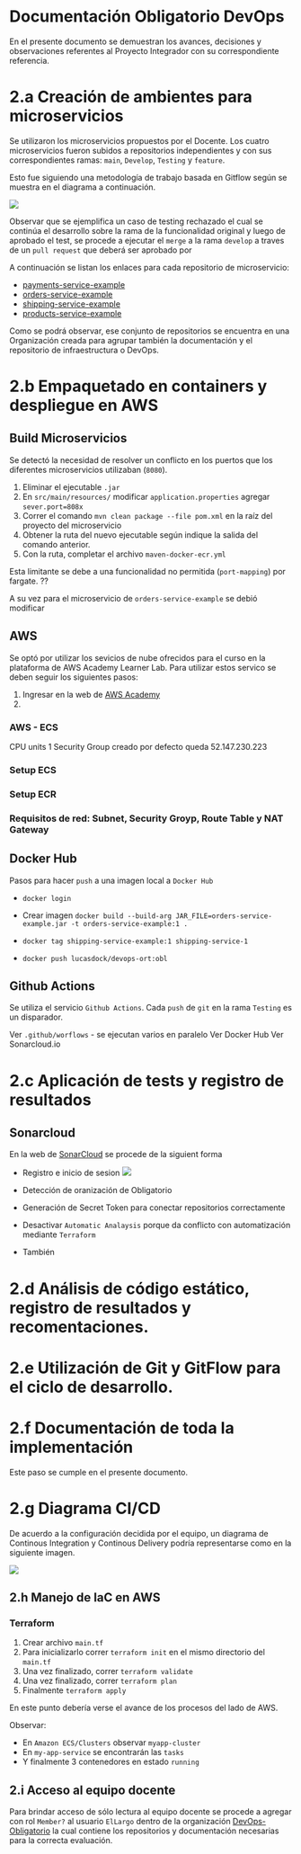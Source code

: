 # Documentación Obligatorio DevOps

En el presente documento se demuestran los avances, decisiones y observaciones referentes al Proyecto Integrador con su correspondiente referencia.

<div style="page-break-after: always;"></div>

# 2.a Creación de ambientes para microservicios

Se utilizaron los microservicios propuestos por el Docente. Los cuatro microservicios fueron subidos a repositorios independientes y con sus correspondientes ramas: `main`, `Develop`, `Testing` y `feature`.

Esto fue siguiendo una metodología de trabajo basada en Gitflow según se muestra en el diagrama a continuación.

![](images/diagrams/gitflow-error.png)

Observar que se ejemplifica un caso de testing rechazado el cual se continúa el desarrollo sobre la rama de la funcionalidad original y luego de aprobado el test, se procede a ejecutar el `merge` a la rama `develop` a traves de un `pull request` que deberá ser aprobado por 

A continuación se listan los enlaces para cada repositorio de microservicio:

- [payments-service-example][2] 
- [orders-service-example][3]
- [shipping-service-example][4]
- [products-service-example][5]

Como se podrá observar, ese conjunto de repositorios se encuentra en una Organización creada para agrupar también la documentación y el repositorio de infraestructura o DevOps.

<div style="page-break-after: always;"></div>

# 2.b Empaquetado en containers y despliegue en AWS

## Build Microservicios
Se detectó la necesidad de resolver un conflicto en los puertos que los diferentes microservicios utilizaban (`8080`). 

1. Eliminar el ejecutable  `.jar`
2. En `src/main/resources/` modificar `application.properties` agregar `sever.port=808x`
3. Correr el comando `mvn clean package --file pom.xml` en la raíz del proyecto del microservicio
4. Obtener la ruta del nuevo ejecutable según indique la salida del comando anterior.
5. Con la ruta, completar el archivo `maven-docker-ecr.yml`

Esta limitante se debe a una funcionalidad no permitida (`port-mapping`) por fargate. ??

A su vez para el microservicio de `orders-service-example` se debió modificar 


## AWS

Se optó por utilizar los sevicios de nube ofrecidos para el curso en la plataforma de AWS Academy Learner Lab. Para utilizar estos servico se deben seguir los siguientes pasos:

1. Ingresar en la web de [AWS Academy][6]
2. 

### AWS - ECS
CPU units 1
Security Group creado por defecto queda
52.147.230.223

### Setup ECS

### Setup ECR

### Requisitos de red: Subnet, Security Groyp, Route Table y NAT Gateway

## Docker Hub

Pasos para hacer `push` a una imagen local a `Docker Hub`
- `docker login`
- Crear imagen `docker build --build-arg JAR_FILE=orders-service-example.jar -t orders-service-example:1 .`

- `docker tag shipping-service-example:1 shipping-service-1`
- `docker push lucasdock/devops-ort:obl`


## Github Actions

Se utiliza el servicio `Github Actions`. Cada `push` de `git` en la rama `Testing` es un disparador.

Ver `.github/worflows` - se ejecutan varios en paralelo
Ver Docker Hub
Ver Sonarcloud.io


<div style="page-break-after: always;"></div>

# 2.c Aplicación de tests y registro de resultados

## Sonarcloud

En la web de [SonarCloud][7] se procede de la siguient forma

- Registro e inicio de sesion
![](images/SonarCloud/1-sonarcloud.png)

- Detección de oranización de Obligatorio
- Generación de Secret Token para conectar repositorios correctamente
- Desactivar `Automatic Analaysis` porque da conflicto con automatización mediante `Terraform` 
- También


<div style="page-break-after: always;"></div>

# 2.d Análisis de código estático, registro de resultados y recomentaciones.

<div style="page-break-after: always;"></div>

# 2.e Utilización de Git y GitFlow para el ciclo de desarrollo.

<div style="page-break-after: always;"></div>

# 2.f Documentación de toda la implementación

Este paso se cumple en el presente documento.

# 2.g Diagrama CI/CD

De acuerdo a la configuración decidida por el equipo, un diagrama de Continous Integration y Continous Delivery podría representarse como en la siguiente imagen.

![](images/diagrams/cicd_diagram.png)

<div style="page-break-after: always;"></div>

## 2.h Manejo de IaC en AWS

### Terraform
1. Crear archivo `main.tf`
2. Para inicializarlo correr `terraform init` en el mismo directorio del `main.tf`
3. Una vez finalizado, correr `terraform validate`
4. Una vez finalizado, correr `terraform plan`
5. Finalmente `terraform apply`

En este punto debería verse el avance de los procesos del lado de AWS.

Observar:
- En `Amazon ECS/Clusters` observar `myapp-cluster`
- En `my-app-service` se encontrarán las `tasks`
- Y finalmente 3 contenedores en estado `running`

## 2.i Acceso al equipo docente

Para brindar acceso de sólo lectura al equipo docente se procede a agregar con rol `Member?` al usuario `ElLargo` dentro de la organización [DevOps-Obligatorio][1] la cual contiene los repositorios y documentación necesarias para la correcta evaluación.


[1]: https://github.com/DevOps-Obligatorio
[2]: https://github.com/DevOps-Obligatorio/payments-service-example
[3]: https://github.com/DevOps-Obligatorio/orders-service-example
[4]: https://github.com/DevOps-Obligatorio/shipping-service-example
[5]: https://github.com/DevOps-Obligatorio/products-service-example
[6]: https://www.awsacademy.com/LMS_Login
[7]: https://www.sonarcloud.io